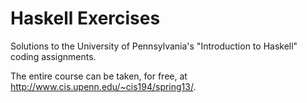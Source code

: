 # Haskell Exercises
Solutions to the University of Pennsylvania's "Introduction to Haskell" coding assignments.

The entire course can be taken, for free, at http://www.cis.upenn.edu/~cis194/spring13/.

